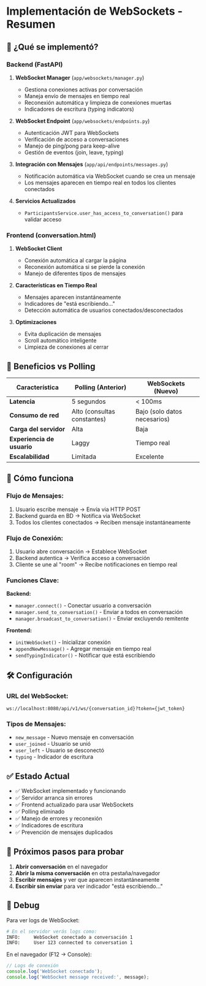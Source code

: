 # Implementación de WebSockets - Resumen

## 🎯 **¿Qué se implementó?**

### **Backend (FastAPI)**

1. **WebSocket Manager** (`app/websockets/manager.py`)
   - Gestiona conexiones activas por conversación
   - Maneja envío de mensajes en tiempo real
   - Reconexión automática y limpieza de conexiones muertas
   - Indicadores de escritura (typing indicators)

2. **WebSocket Endpoint** (`app/websockets/endpoints.py`)
   - Autenticación JWT para WebSockets
   - Verificación de acceso a conversaciones
   - Manejo de ping/pong para keep-alive
   - Gestión de eventos (join, leave, typing)

3. **Integración con Mensajes** (`app/api/endpoints/messages.py`)
   - Notificación automática via WebSocket cuando se crea un mensaje
   - Los mensajes aparecen en tiempo real en todos los clientes conectados

4. **Servicios Actualizados**
   - `ParticipantsService.user_has_access_to_conversation()` para validar acceso

### **Frontend (conversation.html)**

1. **WebSocket Client**
   - Conexión automática al cargar la página
   - Reconexión automática si se pierde la conexión
   - Manejo de diferentes tipos de mensajes

2. **Características en Tiempo Real**
   - Mensajes aparecen instantáneamente
   - Indicadores de "está escribiendo..."
   - Detección automática de usuarios conectados/desconectados

3. **Optimizaciones**
   - Evita duplicación de mensajes
   - Scroll automático inteligente
   - Limpieza de conexiones al cerrar

## 🚀 **Beneficios vs Polling**

| Característica | Polling (Anterior) | WebSockets (Nuevo) |
|---|---|---|
| **Latencia** | 5 segundos | < 100ms |
| **Consumo de red** | Alto (consultas constantes) | Bajo (solo datos necesarios) |
| **Carga del servidor** | Alta | Baja |
| **Experiencia de usuario** | Laggy | Tiempo real |
| **Escalabilidad** | Limitada | Excelente |

## 🔧 **Cómo funciona**

### **Flujo de Mensajes:**
1. Usuario escribe mensaje → Envía via HTTP POST
2. Backend guarda en BD → Notifica via WebSocket 
3. Todos los clientes conectados → Reciben mensaje instantáneamente

### **Flujo de Conexión:**
1. Usuario abre conversación → Establece WebSocket
2. Backend autentica → Verifica acceso a conversación
3. Cliente se une al "room" → Recibe notificaciones en tiempo real

### **Funciones Clave:**

**Backend:**
- `manager.connect()` - Conectar usuario a conversación
- `manager.send_to_conversation()` - Enviar a todos en conversación
- `manager.broadcast_to_conversation()` - Enviar excluyendo remitente

**Frontend:**
- `initWebSocket()` - Inicializar conexión
- `appendNewMessage()` - Agregar mensaje en tiempo real
- `sendTypingIndicator()` - Notificar que está escribiendo

## 🛠 **Configuración**

### **URL del WebSocket:**
```
ws://localhost:8080/api/v1/ws/{conversation_id}?token={jwt_token}
```

### **Tipos de Mensajes:**
- `new_message` - Nuevo mensaje en conversación
- `user_joined` - Usuario se unió
- `user_left` - Usuario se desconectó  
- `typing` - Indicador de escritura

## ✅ **Estado Actual**

- ✅ WebSocket implementado y funcionando
- ✅ Servidor arranca sin errores
- ✅ Frontend actualizado para usar WebSockets
- ✅ Polling eliminado
- ✅ Manejo de errores y reconexión
- ✅ Indicadores de escritura
- ✅ Prevención de mensajes duplicados

## 🧪 **Próximos pasos para probar**

1. **Abrir conversación** en el navegador
2. **Abrir la misma conversación** en otra pestaña/navegador
3. **Escribir mensajes** y ver que aparecen instantáneamente
4. **Escribir sin enviar** para ver indicador "está escribiendo..."

## 🐛 **Debug**

Para ver logs de WebSocket:
```bash
# En el servidor verás logs como:
INFO:     WebSocket conectado a conversación 1
INFO:     User 123 connected to conversation 1
```

En el navegador (F12 → Console):
```javascript
// Logs de conexión
console.log('WebSocket conectado');
console.log('WebSocket message received:', message);
```
